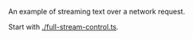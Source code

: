 An example of streaming text over a network request.

Start with [./full-stream-control.ts](./full-stream-control.ts).
